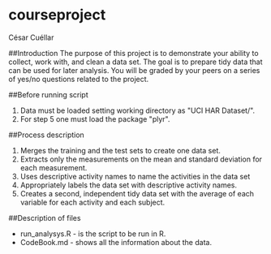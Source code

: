 # courseproject
César Cuéllar

##Introduction
The purpose of this project is to demonstrate your ability to collect, work with, and clean a data set. The goal is to prepare tidy data that can be used for later analysis. You will be graded by your peers on a series of yes/no questions related to the project.

##Before running script
1. Data must be loaded setting working directory as "UCI HAR Dataset/".
2. For step 5 one must load the package "plyr".

##Process description
1. Merges the training and the test sets to create one data set.
2. Extracts only the measurements on the mean and standard deviation for each measurement. 
3. Uses descriptive activity names to name the activities in the data set
4. Appropriately labels the data set with descriptive activity names. 
5. Creates a second, independent tidy data set with the average of each variable for each activity and each subject. 

##Description of files
- run_analysys.R - is the script to be run in R.
- CodeBook.md - shows all the information about the data.
